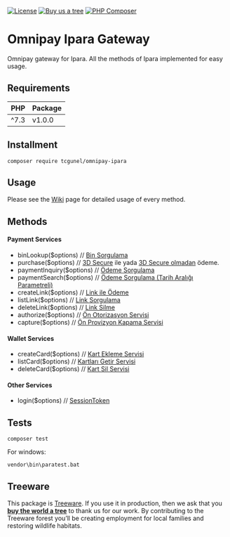 [![License](https://poser.pugx.org/tcgunel/omnipay-ipara/license)](https://packagist.org/packages/tcgunel/omnipay-ipara)
[![Buy us a tree](https://img.shields.io/badge/Treeware-%F0%9F%8C%B3-lightgreen)](https://plant.treeware.earth/tcgunel/omnipay-ipara)
[![PHP Composer](https://github.com/tcgunel/omnipay-ipara/actions/workflows/tests.yml/badge.svg)](https://github.com/tcgunel/omnipay-ipara/actions/workflows/tests.yml)

# Omnipay Ipara Gateway
Omnipay gateway for Ipara. All the methods of Ipara implemented for easy usage.

## Requirements
| PHP    | Package |
|--------|---------|
| ^7.3   | v1.0.0  |

## Installment

```
composer require tcgunel/omnipay-ipara
```

## Usage

Please see the [Wiki](https://github.com/tcgunel/omnipay-ipara/wiki) page for detailed usage of every method.

## Methods
#### Payment Services

* binLookup($options) // [Bin Sorgulama](https://dev.ipara.com.tr/Home/PaymentServices#binInqury)
* purchase($options) // [3D Secure](https://dev.ipara.com.tr/Home/PaymentServices#securePaymentOneStep) ile yada [3D Secure olmadan](https://dev.ipara.com.tr/Home/PaymentServices#apiPayment) ödeme.
* paymentInquiry($options) // [Ödeme Sorgulama](https://dev.ipara.com.tr/Home/PaymentServices#paymentInqury)
* paymentSearch($options) // [Ödeme Sorgulama (Tarih Aralığı Parametreli)](https://dev.ipara.com.tr/Home/PaymentServices#paymentInqury)
* createLink($options) // [Link ile Ödeme](https://dev.ipara.com.tr/Home/PaymentServices#payByLink)
* listLink($options) // [Link Sorgulama](https://dev.ipara.com.tr/Home/PaymentServices#payByLink)
* deleteLink($options) // [Link Silme](https://dev.ipara.com.tr/Home/PaymentServices#payByLink)
* authorize($options) // [Ön Otorizasyon Servisi](https://dev.ipara.com.tr/Home/PaymentServices#payOtorizasyon)
* capture($options) // [Ön Provizyon Kapama Servisi](https://dev.ipara.com.tr/Home/PaymentServices#payOtorizasyon)

#### Wallet Services

* createCard($options) // [Kart Ekleme Servisi](https://dev.ipara.com.tr/Home/WalletServices#addcardtowallet)
* listCard($options) // [Kartları Getir Servisi](https://dev.ipara.com.tr/Home/WalletServices#getcardsfromwallet)
* deleteCard($options) // [Kart Sil Servisi](https://dev.ipara.com.tr/Home/WalletServices#deletecardfromwallet)


#### Other Services

* login($options) // [SessionToken](https://documenter.getpostman.com/view/10639199/SzRw3Bnj)


## Tests
```
composer test
```
For windows:
```
vendor\bin\paratest.bat
```

## Treeware

This package is [Treeware](https://treeware.earth). If you use it in production, then we ask that you [**buy the world a tree**](https://plant.treeware.earth/tcgunel/omnipay-ipara) to thank us for our work. By contributing to the Treeware forest you’ll be creating employment for local families and restoring wildlife habitats.
